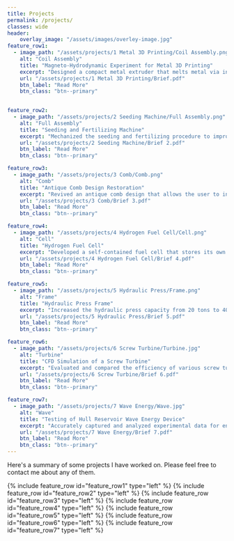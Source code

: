 ```yaml
---
title: Projects
permalink: /projects/
classes: wide
header:
    overlay_image: "/assets/images/overley-image.jpg"
feature_row1:
  - image_path: "/assets/projects/1 Metal 3D Printing/Coil Assembly.png"
    alt: "Coil Assembly"
    title: "Magneto-Hydrodynamic Experiment for Metal 3D Printing"
    excerpt: "Designed a compact metal extruder that melts metal via induction heating and extrudes it using magneto-hydrodynamics (Lorentz force)."
    url: "/assets/projects/1 Metal 3D Printing/Brief.pdf" 
    btn_label: "Read More"
    btn_class: "btn--primary"

   
feature_row2:
  - image_path: "/assets/projects/2 Seeding Machine/Full Assembly.png"
    alt: "Full Assembly"
    title: "Seeding and Fertilizing Machine"
    excerpt: "Mechanized the seeding and fertilizing procedure to improve efficiency and productivity."
    url: "/assets/projects/2 Seeding Machine/Brief 2.pdf"
    btn_label: "Read More"
    btn_class: "btn--primary"

feature_row3:
  - image_path: "/assets/projects/3 Comb/Comb.png"
    alt: "Comb"
    title: "Antique Comb Design Restoration"
    excerpt: "Revived an antique comb design that allows the user to insert a blade for trimming beard and hair."
    url: "/assets/projects/3 Comb/Brief 3.pdf"
    btn_label: "Read More"
    btn_class: "btn--primary"

feature_row4:
  - image_path: "/assets/projects/4 Hydrogen Fuel Cell/Cell.png"
    alt: "Cell"
    title: "Hydrogen Fuel Cell"
    excerpt: "Developed a self-contained fuel cell that stores its own hydrogen, eliminating separate pressurized tanks and minimizing efficiency loss caused by pressure drops."
    url: "/assets/projects/4 Hydrogen Fuel Cell/Brief 4.pdf"
    btn_label: "Read More"
    btn_class: "btn--primary"

feature_row5:
  - image_path: "/assets/projects/5 Hydraulic Press/Frame.png"
    alt: "Frame"
    title: "Hydraulic Press Frame"
    excerpt: "Increased the hydraulic press capacity from 20 tons to 40 tons by redesigning and reinforcing the frame."
    url: "/assets/projects/5 Hydraulic Press/Brief 5.pdf"
    btn_label: "Read More"
    btn_class: "btn--primary"

feature_row6:
  - image_path: "/assets/projects/6 Screw Turbine/Turbine.jpg"
    alt: "Turbine"
    title: "CFD Simulation of a Screw Turbine"
    excerpt: "Evaluated and compared the efficiency of various screw turbine configurations under different flow rates."
    url: "/assets/projects/6 Screw Turbine/Brief 6.pdf"
    btn_label: "Read More"
    btn_class: "btn--primary"    

feature_row7:
  - image_path: "/assets/projects/7 Wave Energy/Wave.jpg"
    alt: "Wave"
    title: "Testing of Hull Reservoir Wave Energy Device"
    excerpt: "Accurately captured and analyzed experimental data for enhanced system understanding and performance evaluation."
    url: "/assets/projects/7 Wave Energy/Brief 7.pdf"
    btn_label: "Read More"
    btn_class: "btn--primary"    	
---
```

Here's a summary of some projects I have worked on. Please feel free to contact me about any of them. 

{% include feature_row id="feature_row1" type="left" %}
{% include feature_row id="feature_row2" type="left" %}
{% include feature_row id="feature_row3" type="left" %}
{% include feature_row id="feature_row4" type="left" %}
{% include feature_row id="feature_row5" type="left" %}
{% include feature_row id="feature_row6" type="left" %}
{% include feature_row id="feature_row7" type="left" %}
